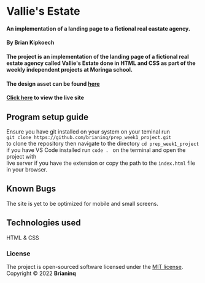 # Vallie's Estate
#### An implementation of a landing page to a fictional real eastate agency.
#### By **Brian Kipkoech**

#### The project is an implementation of the landing page of a fictional real estate  agency called Vallie's Estate done in HTML and CSS as part of the weekly independent projects at Moringa school.
#### The design asset can be found [here](https://drive.google.com/file/d/1HhDn1RKePaaXfGfTPD_TlxsjCgxLNWgb/)

#### [Click here](https://brianinq.github.io/prep_week1_project/) to view the live site
## Program setup guide

Ensure you have git installed on your system
on your teminal run<br>
`git clone https://github.com/brianinq/prep_week1_project.git` <br>
 to clone the repository then navigate to the directory `cd prep_week1_project` <br>
if you have VS Code installed  run `code . ` on the terminal and open the project with<br>
live server if you have the extension or copy the path to the `index.html` file in your browser.


## Known Bugs
The site is yet to be optimized for mobile and small screens.

## Technologies used
HTML & CSS

### License
The project is open-sourced software licensed under the [MIT license](https://opensource.org/licenses/MIT).
Copyright &#169; 2022 **Brianinq**
